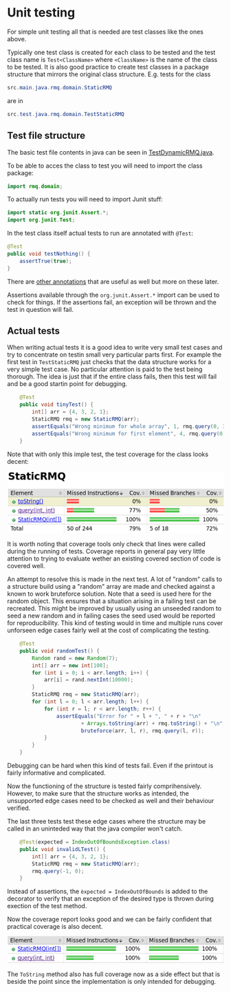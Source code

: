 # Unit testing

For simple unit testing all that is needed are test classes like the ones above.

Typically one test class is created for each class to be tested and the test class name is `Test<ClassName>` where `<ClassName>` is the name of the class to be tested. It is also good practice to create test classes in a package structure that mirrors the original class structure. E.g. tests for the class

```java
src.main.java.rmq.domain.StaticRMQ
```
are in 
```java
src.test.java.rmq.domain.TestStaticRMQ
```

## Test file structure

The basic test file contents in java can be seen in [TestDynamicRMQ.java](src/test/java/rmq/domain/TestDynamicRMQ.java).

To be able to acces the class to test you will need to import the class package:

```java
import rmq.domain;
```

To actually run tests you will need to import Junit stuff:

```java
import static org.junit.Assert.*;
import org.junit.Test;
```

In the test class itself actual tests to run are annotated with `@Test`:

```java
@Test
public void testNothing() {
    assertTrue(true);
}
```

There are [other annotations](https://www.guru99.com/junit-annotations-api.html) that are useful as well but more on these later.

Assertions available through the `org.junit.Assert.*` import can be used to check for things. If the assertions fail, an exception will be thrown and the test in question will fail.

## Actual tests

When writing actual tests it is a good idea to write very small test cases and try to concentrate on testin small very particular parts first. For example the first test in `TestStaticRMQ` just checks that the data structure works for a very simple test case. No particular attention is paid to the test being thorough. The idea is just that if the entire class fails, then this test will fail and be a good startin point for debugging.

```java
    @Test
    public void tinyTest() {
        int[] arr = {4, 3, 2, 1};
        StaticRMQ rmq = new StaticRMQ(arr);
        assertEquals("Wrong minimum for whole array", 1, rmq.query(0, 3));
        assertEquals("Wrong minimum for first element", 4, rmq.query(0, 0));
    }
```
Note that with only this imple test, the test coverage for the class looks decent:

![bad coverage](../../../../../img/bad_coverage.png)

It is worth noting that coverage tools only check that lines were called during the running of tests. Coverage reports in general pay very little attention to trying to evaluate wether an existing covered section of code is covered well.

An attempt to resolve this is made in the next test. A lot of "random" calls to a structure build using a "random" array are made and checked against a known to work bruteforce solution. Note that a seed is used here for the random object. This ensures that a situation arising in a failing test can be recreated. This might be improved by usually using an unseeded random to seed a new random and in failing cases the seed used would be reported for reproducibility. This kind of testing would in time and multiple runs cover unforseen edge cases fairly well at the cost of complicating the testing.

```java
    @Test
    public void randomTest() {
        Random rand = new Random(7);
        int[] arr = new int[100];
        for (int i = 0; i < arr.length; i++) {
            arr[i] = rand.nextInt(10000);
        }
        StaticRMQ rmq = new StaticRMQ(arr);
        for (int l = 0; l < arr.length; l++) {
            for (int r = l; r < arr.length; r++) {
                assertEquals("Error for " + l + ", " + r + "\n" 
                        + Arrays.toString(arr) + rmq.toString() + "\n", 
                        bruteforce(arr, l, r), rmq.query(l, r));
            }
        }
    }
```

Debugging can be hard when this kind of tests fail. Even if the printout is fairly informative and complicated.

Now the functioning of the structure is tested fairly comprihensively. However, to make sure that the structure works as intended, the unsupported edge cases need to be checked as well and their behaviour verified.

The last three tests test these edge cases where the structure may be called in an uninteded way that the java compiler won't catch.

```java
    @Test(expected = IndexOutOfBoundsException.class)
    public void invalidLTest() {
        int[] arr = {4, 3, 2, 1};
        StaticRMQ rmq = new StaticRMQ(arr);
        rmq.query(-1, 0);
    }
```

Instead of assertions, the `èxpected = IndexOutOfBounds` is added to the decorator to verify that an exception of the desired type is thrown during exection of the test method.

Now the coverage report looks good and we can be fairly confident that practical coverage is also decent.

![good coverage](../../../../../img/good_coverage.png)

The `ToString` method also has full coverage now as a side effect but that is beside the point since the implementation is only intended for debugging.
